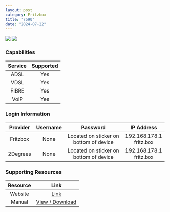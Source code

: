 ```yaml
---
layout: post
category: Fritzbox
title: "7590"
date: "2024-07-22"
---
```

<img src="https://www.pbtech.co.nz/imgprod/M/O/MODFZB7951__1.jpg?h=1644108562" class="modem_image">
<img src="https://www.connect.de/bilder/118661059/landscapex1200-c0/fritzbox_7560_anschluesse.jpg" class="modem_image">

### Capabilities

| Service | Supported |
| :-: | :-: |
| ADSL | Yes |
| VDSL | Yes |
| FIBRE | Yes |
| VoIP | Yes |

### Login Information

| Provider | Username | Password | IP Address |
| :-: | :-: | :-: | :-: |
| Fritzbox | None | Located on sticker on bottom of device | 192.168.178.1<br>fritz.box |
| 2Degrees | None | Located on sticker on bottom of device | 192.168.178.1<br>fritz.box |

### Supporting Resources

| Resource | Link |
| :-: | :-: |
| Website | [Link](https://en.avm.de/products/fritzbox/fritzbox-7590/) |
| Manual | [View / Download](https://assets.avm.de/files/docs/fritzbox/fritzbox-7560/fritzbox-7590_man_en_GB.pdf) |
